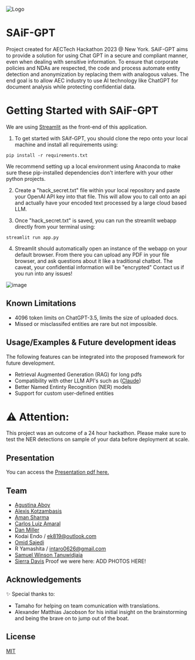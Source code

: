 ![Logo](https://dev-to-uploads.s3.amazonaws.com/uploads/articles/th5xamgrr6se0x5ro4g6.png)

# SAiF-GPT
Project created for AECTech Hackathon 2023 @ New York.
SAiF-GPT aims to provide a solution for using Chat GPT in a secure and compliant manner, even when dealing with sensitive information. 
To ensure that corporate policies and NDAs are respected, the code and process automate entity detection and anonymization by replacing them with analogous values.
The end goal is to allow AEC industry to use AI technology like ChatGPT for document analysis while protecting confidential data.
# Getting Started with SAiF-GPT 
We are using [Streamlit](https://streamlit.io/) as the front-end of this application. 
1. To get started with SAif-GPT, you should clone the repo onto your local machine and install all requirements using: 
```
pip install -r requirements.txt
```
We recommend setting up a local environment using Anaconda to make sure these pip-installed dependencies don't interfere with your other python projects.

2. Create a "hack_secret.txt" file within your local repository and paste your OpenAI API key into that file. This will allow you to call onto an api and actually have your encoded text processed by a large cloud based LLM. 

3. Once "hack_secret.txt" is saved, you can run the streamlit webapp directly from your terminal using: 
```
streamlit run app.py
```
4. Streamlit should automatically open an instance of the webapp on your default browser. From there you can upload any PDF in your file browser, and ask questions about it like a traditional chatbot. The caveat, your confidential information will be "encrypted"
Contact us if you run into any issues!

![image](https://github.com/ssajedi/SAiF-GPT/assets/132618087/999757ab-6ff6-4d5f-90a1-50bb9f3f57c0)
## Known Limitations
- 4096 token limits on ChatGPT-3.5, limits the size of uploaded docs.
- Missed or misclassifed entities are rare but not impossible. 
## Usage/Examples & Future development ideas

The following features can be integrated into the proposed framework for future development.
- Retrieval Augmented Generation (RAG) for long pdfs
- Compatibility with other LLM API's such as ([Claude](https://claude.ai/))
- Better Named Entinty Recognition (NER) models
- Support for custom user-defined entities

# ⚠️ Attention:
This project was an outcome of a 24 hour hackathon. Please make sure to test the NER detections on sample of your data before deployment at scale.  
## Presentation
You can access the [Presentation pdf here.](https://github.com/agusaboy)
## Team
- [Agustina Aboy](https://github.com/agusaboy)
- [Alexis Kotzambasis](https://github.com/lexiko80-LPA) 
- [Aman Sharma](https://github.com/aspeculat0r)
- [Carlos Luiz Amaral](https://www.github.com/closa1211)
- [Dan Miller](https://www.github.com/djmillerDeg)
- Kodai Endo / ek819@outlook.com
- [Omid Sajedi](https://github.com/ssajedi)
- R Yamashita / intaro0626@gmail.com
- [Samuel Winson Tanuwidjaja](https://www.github.com/samuelwt)
- [Sierra Davis](https://www.github.com/sierra-md)
Proof we were here: 
ADD PHOTOS HERE! 
## Acknowledgements
✨ Special thanks to: 
- Tamaho for helping on team comunication with translations.
- Alexander Matthias Jacobson for his initial insight on the brainstorming and being the brave on to jump out of the boat.
## License
[MIT](https://github.com/ssajedi/AInonymous/blob/main/LICENSE)
